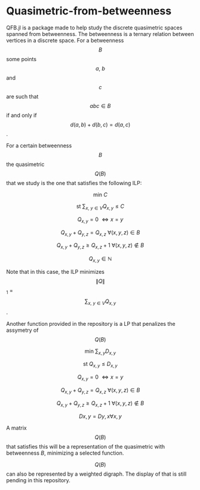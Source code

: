 # Quasimetric-from-betweenness
QFB.jl is a package made to help study the discrete quasimetric spaces spanned from betweenness. The betweenness is a ternary relation between vertices in a discrete space. For a betweenness $$B$$ some points $$a, \ b$$ and $$c$$ are such that $$abc \in B$$ if and only if $$d(a,b) + d(b,c) = d(a,c)$$.

For a certain betweenness $$B$$ the quasimetric $$Q(B)$$ that we study is the one that satisfies the following ILP:

$$\text{min } C$$

$$\text{st } \sum_{x, \ y \in V} Q_{x,y} \leq C$$

$$Q_{x, y} = 0 \ \iff x = y$$

$$Q_{x, y} + Q_{y, z} = Q_{x, z} \ \forall (x,y,z) \in B $$

$$Q_{x, y} + Q_{y, z} \geq Q_{x, z} + 1 \ \forall (x,y,z) \notin B $$ 

$$Q_{x,y} \in \mathbb{N}$$

Note that in this case, the ILP minimizes $$\lVert Q \rVert$$ <sub>1</sub> = $$\sum_{x,\ y \in V } Q_{x,y}$$.

Another function provided in the repository is a LP that penalizes the assymetry of $$Q(B)$$

$$\text{min }\sum_{x,y}D_{x,y}$$

$$\text{st } Q_{x,y} \leq D_{x,y}$$

$$Q_{x, y} = 0 \ \iff x = y$$

$$Q_{x, y} + Q_{y, z} = Q_{x, z} \ \forall (x,y,z) \in B $$

$$Q_{x, y} + Q_{y, z} \geq Q_{x, z} + 1 \ \forall (x,y,z) \notin B $$ 

$$D{x,y} = D{y,x} \forall x, y$$

A matrix $$Q(B)$$ that satisfies this will be a representation of the quasimetric with betweenness $B$, minimizing a selected function.

$$Q(B)$$ can also be represented by a weighted digraph. The display of that is still pending in this repository.